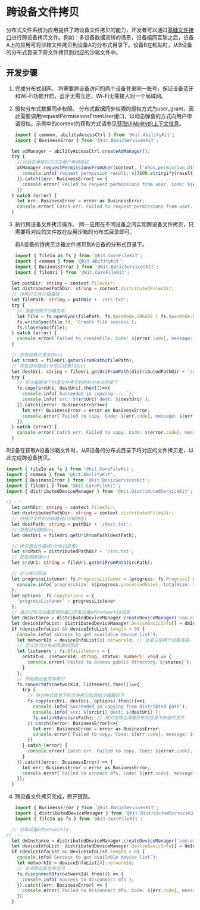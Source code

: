 # 跨设备文件拷贝
<!--Kit: Core File Kit-->
<!--Subsystem: FileManagement-->
<!--Owner: @wang_zhangjun; @gzhuangzhuang-->
<!--Designer: @wang_zhangjun; @gzhuangzhuang; @renguang1116-->
<!--Tester: @liuhonggang123; @yue-ye2; @juxiaopang-->
<!--Adviser: @foryourself-->

分布式文件系统为应用提供了跨设备文件拷贝的能力，开发者可以通过[基础文件接口](../reference/apis-core-file-kit/js-apis-file-fs.md)进行跨设备拷贝文件。例如：多设备数据流转的场景，设备组网互联之后，设备A上的应用可将沙箱文件拷贝到设备A的分布式目录下。设备B在粘贴时，从B设备的分布式目录下将文件拷贝到对应的沙箱文件中。

## 开发步骤

1. 完成分布式组网。
   将需要跨设备访问的两个设备登录同一账号，保证设备蓝牙和Wi-Fi功能开启，蓝牙无需互连，Wi-Fi无需接入同一个局域网。

2. 授权分布式数据同步权限。
   分布式数据同步权限的授权方式为user_grant，因此需要调用requestPermissionsFromUser接口，以动态弹窗的方式向用户申请授权。示例中的context的获取方式请参见[获取UIAbility的上下文信息](../application-models/uiability-usage.md#获取uiability的上下文信息)。

   ```ts
   import { common, abilityAccessCtrl } from '@kit.AbilityKit';
   import { BusinessError } from '@kit.BasicServicesKit';
   ```
   <!--@[distributed_Data_Permission](https://gitcode.com/openharmony/applications_app_samples/blob/master/code/DocsSample/CoreFile/DistributedFileSample/entry/src/main/ets/pages/Index.ets)-->

``` TypeScript
  let atManager = abilityAccessCtrl.createAtManager();
  try {
    //以动态弹窗的方式向用户申请授权
    atManager.requestPermissionsFromUser(context, ['ohos.permission.DISTRIBUTED_DATASYNC']).then((result) => {
      console.info(`request permission result: ${JSON.stringify(result)}`);
    }).catch((err: BusinessError) => {
      console.error(`Failed to request permissions from user. Code: ${err.code}, message: ${err.message}`);
    })
  } catch (error) {
    let err: BusinessError = error as BusinessError;
    console.error(`Catch err. Failed to request permissions from user. Code: ${err.code}, message: ${err.message}`);
  }
```


3. 执行跨设备文件拷贝操作。
   同一应用在不同设备之间实现跨设备文件拷贝，只需要将对应的文件放在应用沙箱的分布式目录即可。

   将A设备的待拷贝沙箱文件拷贝到A设备的分布式目录下。

   ```ts
   import { fileIo as fs } from '@kit.CoreFileKit';
   import { common } from '@kit.AbilityKit';
   import { BusinessError } from '@kit.BasicServicesKit';
   import { fileUri } from '@kit.CoreFileKit';
   ```
   <!--@[copy_sand_to_distributed](https://gitcode.com/openharmony/applications_app_samples/blob/master/code/DocsSample/CoreFile/DistributedFileSample/entry/src/main/ets/pages/Index.ets)-->

``` TypeScript
  let pathDir: string = context.filesDir;
  let distributedPathDir: string = context.distributedFilesDir;
  // 待拷贝文件沙箱路径
  let filePath: string = pathDir + '/src.txt';
  try {
    // 准备待拷贝沙箱文件
    let file = fs.openSync(filePath, fs.OpenMode.CREATE | fs.OpenMode.READ_WRITE);
    fs.writeSync(file.fd, 'Create file success');
    fs.closeSync(file);
  } catch (error) {
    console.error(`Failed to createFile. Code: ${error.code}, message: ${error.message}`);
  }

  // 获取待拷贝源文件uri
  let srcUri = fileUri.getUriFromPath(filePath);
  // 获取目标路径(分布式目录)的uri
  let destUri: string = fileUri.getUriFromPath(distributedPathDir + '/src.txt');
  try {
    // 将沙箱路径下的源文件拷贝到目标分布式目录下
    fs.copy(srcUri, destUri).then(()=>{
      console.info(`Succeeded in copying---. `);
      console.info(`src: ${srcUri} dest: ${destUri}`);
    }).catch((error: BusinessError)=>{
      let err: BusinessError = error as BusinessError;
      console.error(`Failed to copy. Code: ${err.code}, message: ${err.message}`);
    })
  } catch (error) {
    console.error(`Catch err. Failed to copy. Code: ${error.code}, message: ${error.message}`);
  }
```


   B设备在获取A设备沙箱文件时，从B设备的分布式目录下将对应的文件拷贝走，以此完成跨设备拷贝。

   ```ts
   import { fileIo as fs } from '@kit.CoreFileKit';
   import { common } from '@kit.AbilityKit';
   import { BusinessError } from '@kit.BasicServicesKit';
   import { fileUri } from '@kit.CoreFileKit';
   import { distributedDeviceManager } from '@kit.DistributedServiceKit';
   ```
   <!--@[copy_distributed_to_sand](https://gitcode.com/openharmony/applications_app_samples/blob/master/code/DocsSample/CoreFile/DistributedFileSample/entry/src/main/ets/pages/Index.ets)-->

``` TypeScript
// ···
  let pathDir: string = context.filesDir;
  let distributedPathDir: string = context.distributedFilesDir;
  // 待拷贝文件的目标路径(沙箱路径)
  let destPath: string = pathDir + '/dest.txt';
  // 获取目标路径uri
  let destUri = fileUri.getUriFromPath(destPath);

  // 拷贝源文件路径(分布式目录)
  let srcPath = distributedPathDir + '/src.txt';
  // 获取源路径uri
  let srcUri: string = fileUri.getUriFromPath(srcPath);

  // 定义拷贝回调
  let progressListener: fs.ProgressListener = (progress: fs.Progress) => {
    console.info(`progressSize: ${progress.processedSize}, totalSize: ${progress.totalSize}`);
  };
  let options: fs.CopyOptions = {
    'progressListener' : progressListener
  };
  // 通过分布式设备管理的接口获取设备A的networkId信息
  let dmInstance = distributedDeviceManager.createDeviceManager('com.example.hap');
  let deviceInfoList: distributedDeviceManager.DeviceBasicInfo[] = dmInstance.getAvailableDeviceListSync();
  if (deviceInfoList && deviceInfoList.length > 0) {
    console.info(`success to get available device list`);
    let networkId = deviceInfoList[0].networkId; // 这里只是两个设备连接，列表中首个即为A设备的networkId
    // 定义访问分布式目录的回调
    let listeners : fs.DfsListeners = {
      onStatus: (networkId: string, status: number): void => {
        console.error(`Failed to access public directory，${status}`);
      }
    };
    // 开始跨设备文件拷贝
    fs.connectDfs(networkId, listeners).then(()=>{
      try {
        // 将分布式目录下的文件拷贝到其他沙箱路径下
        fs.copy(srcUri, destUri, options).then(()=>{
          console.info(`Succeeded in copying from distribted path`);
          console.info(`src: ${srcUri} dest: ${destUri}`);
          fs.unlinkSync(srcPath); // 拷贝完成后清理分布式目录下的临时文件
        }).catch((error: BusinessError)=>{
          let err: BusinessError = error as BusinessError;
          console.error(`Failed to copy. Code: ${err.code}, message: ${err.message}`);
        })
      } catch (error) {
        console.error(`Catch err. Failed to copy. Code: ${error.code}, message: ${error.message}`);
      }
    }).catch((error: BusinessError) => {
      let err: BusinessError = error as BusinessError;
      console.error(`Failed to connect dfs. Code: ${err.code}, message: ${err.message}`);
    });
  }
```


4. 跨设备文件拷贝完成，断开链路。

   ```ts
   import { BusinessError } from '@kit.BasicServicesKit';
   import { distributedDeviceManager } from '@kit.DistributedServiceKit'
   import { fileIo as fs } from '@kit.CoreFileKit';
   ```
   <!--@[access_DisConnectDfs](https://gitcode.com/openharmony/applications_app_samples/blob/master/code/DocsSample/CoreFile/DistributedFileSample/entry/src/main/ets/pages/Index.ets)-->

``` TypeScript
  // 获取设备A的networkId
// ···
  let dmInstance = distributedDeviceManager.createDeviceManager('com.example.hap');
  let deviceInfoList: distributedDeviceManager.DeviceBasicInfo[] = dmInstance.getAvailableDeviceListSync();
  if (deviceInfoList && deviceInfoList.length > 0) {
    console.info(`Success to get available device list`);
    let networkId = deviceInfoList[0].networkId;
    // 关闭跨设备文件访问
    fs.disconnectDfs(networkId).then(() => {
      console.info(`Success to disconnect dfs`);
    }).catch((err: BusinessError) => {
      console.error(`Failed to disconnect dfs. Code: ${err.code}, message: ${err.message}`);
    })
  }
```

